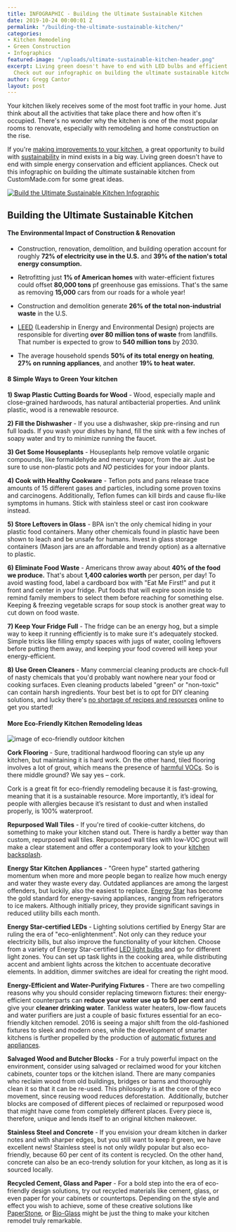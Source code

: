 ```yaml
---
title: INFOGRAPHIC - Building the Ultimate Sustainable Kitchen
date: 2019-10-24 00:00:01 Z
permalink: "/building-the-ultimate-sustainable-kitchen/"
categories:
- Kitchen Remodeling
- Green Construction
- Infographics
featured-image: "/uploads/ultimate-sustainable-kitchen-header.png"
excerpt: Living green doesn't have to end with LED bulbs and efficient kitchen appliances.
  Check out our infographic on building the ultimate sustainable kitchen.
author: Gregg Cantor
layout: post
---
```


Your kitchen likely receives some of the most foot traffic in your home. Just think about all the activities that take place there and how often it's occupied. There's no wonder why the kitchen is one of the most popular rooms to renovate, especially with remodeling and home construction on the rise.

If you're [making improvements to your kitchen](/san-diego-kitchen-remodeling-services), a great opportunity to build with [sustainability](/san-diego-green-home-construction) in mind exists in a big way. Living green doesn't have to end with simple energy conservation and efficient appliances. Check out this infographic on building the ultimate sustainable kitchen from CustomMade.com for some great ideas.

<!-- Wrap Infographic in external link to original img file on custommade.com -->
[![Build the Ultimate Sustainable Kitchen Infographic](/uploads/kitchen-embed.jpg "{{ page.title }}")](https://www.custommade.com/blog/content/uploads/2015/02/kitchen-001.jpg)

## Building the Ultimate Sustainable Kitchen

#### The Environmental Impact of Construction & Renovation

- Construction, renovation, demolition, and building operation account for roughly **72% of electricity use in the U.S.** and **39% of the nation's total energy consumption.**

- Retrofitting just **1% of American homes** with water-efficient fixtures could offset **80,000 tons** pf greenhouse gas emissions. That's the same as removing **15,000** cars from our roads for a whole year!

- Construction and demolition generate **26% of the total non-industrial waste** in the U.S.

- [LEED](https://new.usgbc.org/leed) (Leadership in Energy and Environmental Design) projects are responsible for diverting **over 80 million tons of waste** from landfills. That number is expected to grow to **540 million tons** by 2030.

- The average household spends **50% of its total energy on heating**, **27% on running appliances**, and another **19% to heat water.**

#### 8 Simple Ways to Green Your kitchen

**1) Swap Plastic Cutting Boards for Wood** - Wood, especially maple and close-grained hardwoods, has natural antibacterial properties. And unlink plastic, wood is a renewable resource.

**2) Fill the Dishwasher** - If you use a dishwasher, skip pre-rinsing and run full loads. If you wash your dishes by hand, fill the sink with a few inches of soapy water and try to minimize running the faucet.

**3) Get Some Houseplants** - Houseplants help remove volatile organic compounds, like formaldehyde and mercury vapor, from the air. Just be sure to use non-plastic pots and _NO_ pesticides for your indoor plants.

**4) Cook with Healthy Cookware** - Teflon pots and pans release trace amounts of 15 different gases and particles, including some proven toxins and carcinogens. Additionally, Teflon fumes can kill birds and cause flu-like symptoms in humans. Stick with stainless steel or cast iron cookware instead.

**5) Store Leftovers in Glass** - BPA isn't the only chemical hiding in your plastic food containers. Many other chemicals found in plastic have been shown to leach and be unsafe for humans. Invest in glass storage containers (Mason jars are an affordable and trendy option) as a alternative to plastic.

**6) Eliminate Food Waste** - Americans throw away about **40% of the food we produce.** That's about **1,400 calories worth** per person, per day! To avoid wasting food, label a cardboard box with "Eat Me First!" and put it front and center in your fridge. Put foods that will expire soon inside to remind family members to select them before reaching for something else. Keeping & freezing vegetable scraps for soup stock is another great way to cut down on food waste.

**7) Keep Your Fridge Full** - The fridge can be an energy hog, but a simple way to keep it running efficiently is to make sure it's adequately stocked. Simple tricks like filling empty spaces with jugs of water, cooling leftovers before putting them away, and keeping your food covered will keep your energy-efficient.

**8) Use Green Cleaners** - Many commercial cleaning products are chock-full of nasty chemicals that you'd probably want nowhere near your food or cooking surfaces. Even cleaning products labeled "green" or "non-toxic" can contain harsh ingredients. Your best bet is to opt for DIY cleaning solutions, and lucky there's [no shortage of recipes and resources](https://www.google.com/search?q=diy+kitchen+cleaner&oq=DIY+kitchen+cle&aqs=chrome.0.0j69i57j0l4.3514j1j9&sourceid=chrome&ie=UTF-8) online to get you started!

#### More Eco-Friendly Kitchen Remodeling Ideas

![image of eco-friendly outdoor kitchen](/uploads/eco-friendly-kitchen-remodeling.jpg)

**Cork Flooring** - Sure, traditional hardwood flooring can style up any kitchen, but maintaining it is hard work. On the other hand, tiled flooring involves a lot of grout, which means the presence of [harmful VOCs](https://www.h2obtech.com/grout-sealers/what-you-need-to-know-about-low-voc-content/). So is there middle ground? We say yes – cork.

Cork is a great fit for eco-friendly remodeling because it is fast-growing, meaning that it is a sustainable resource. More importantly, it’s ideal for people with allergies because it’s resistant to dust and when installed properly, is 100% waterproof.

**Repurposed Wall Tiles** - If you're tired of cookie-cutter kitchens, do something to make your kitchen stand out. There is hardly a better way than custom, repurposed wall tiles. Repurposed wall tiles with low-VOC grout will make a clear statement and offer a contemporary look to your [kitchen backsplash](/the-homeowners-guide-to-choosing-the-perfect-kitchen-backsplash/).

**Energy Star Kitchen Appliances** - "Green hype" started gathering momentum when more and more people began to realize how much energy and water they waste every day. Outdated appliances are among the largest offenders, but luckily, also the easiest to replace. [Energy Star](https://www.energystar.gov/) has become the gold standard for energy-saving appliances, ranging from refrigerators to ice makers. Although initially pricey, they provide significant savings in reduced utility bills each month.

**Energy Star-certified LEDs** - Lighting solutions certified by Energy Star are ruling the era of "eco-enlightenment". Not only can they reduce your electricity bills, but also improve the functionality of your kitchen. Choose from a variety of Energy Star-certified [LED light bulbs](https://www.energystar.gov/products/lighting_fans/light_bulbs/learn_about_led_bulbs) and go for different light zones. You can set up task lights in the cooking area, while distributing accent and ambient lights across the kitchen to accentuate decorative elements. In addition, dimmer switches are ideal for creating the right mood.

**Energy-Efficient and Water-Purifying Fixtures** - There are two compelling reasons why you should consider replacing timeworn fixtures: their energy-efficient counterparts can **reduce your water use up to 50 per cent** and give your **cleaner drinking water**. Tankless water heaters, low-flow faucets and water purifiers are just a couple of basic fixtures essential for an eco-friendly kitchen remodel. 2016 is seeing a major shift from the old-fashioned fixtures to sleek and modern ones, while the development of smarter kitchens is further propelled by the production of [automatic fixtures and appliances](/6-high-tech-gadgets-for-your-next-kitchen-remodel/).

**Salvaged Wood and Butcher Blocks** - For a truly powerful impact on the environment, consider using salvaged or reclaimed wood for your kitchen cabinets, counter tops or the kitchen island. There are many companies who reclaim wood from old buildings, bridges or barns and thoroughly clean it so that it can be re-used. This philosophy is at the core of the eco movement, since reusing wood reduces deforestation.  Additionally, butcher blocks are composed of different pieces of reclaimed or repurposed wood that might have come from completely different places. Every piece is, therefore, unique and lends itself to an original kitchen makeover.

**Stainless Steel and Concrete** - If you envision your dream kitchen in darker notes and with sharper edges, but you still want to keep it green, we have excellent news! Stainless steel is not only wildly popular but also eco-friendly, because 60 per cent of its content is recycled. On the other hand, concrete can also be an eco-trendy solution for your kitchen, as long as it is sourced locally.

**Recycled Cement, Glass and Paper** - For a bold step into the era of eco-friendly design solutions, try out recycled materials like cement, glass, or even paper for your cabinets or countertops. Depending on the style and effect you wish to achieve, some of these creative solutions like [PaperStone](https://paperstoneproducts.net/wordpress/), or [Bio-Glass](https://www.houzz.com/bioglass-countertops) might be just the thing to make your kitchen remodel truly remarkable.
